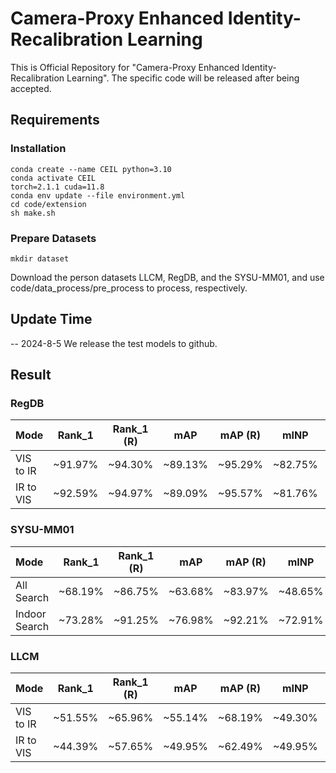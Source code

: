 # Camera-Proxy Enhanced Identity-Recalibration Learning

This is Official Repository for "Camera-Proxy Enhanced Identity-Recalibration Learning". The specific code will be released after being accepted.

## Requirements

### Installation

```shell
conda create --name CEIL python=3.10
conda activate CEIL
torch=2.1.1 cuda=11.8
conda env update --file environment.yml
cd code/extension
sh make.sh
```
### Prepare Datasets

```shell
mkdir dataset
```
Download the person datasets LLCM, RegDB, and the SYSU-MM01, and use code/data_process/pre_process to process, respectively.

## Update Time
-- 2024-8-5 We release the test models to github.

## Result

### RegDB
| Mode      | Rank_1  | Rank_1 (R) |   mAP   | mAP (R) |  mINP   | mINP (R) | Model(pth)                                                                                                 |
|:----------|:-------:|:----------:|:-------:|:-------:|:-------:|:--------:|:----------:|
| VIS to IR | ~91.97% |  ~94.30%   | ~89.13% | ~95.29% | ~82.75% | ~95.49%  | [best_epoch_78.pth](https://1drv.ms/f/c/de0254e500a56cf5/EpjRASk4JZ9DqFUVcePR_HYBAkCvze9v9F3yX01PKZLl2w?e=cumSeZ) |
| IR to VIS | ~92.59% |  ~94.97%   | ~89.09% | ~95.57% | ~81.76% | ~95.44%  | [best_epoch_84.pth](https://1drv.ms/f/c/de0254e500a56cf5/EnSNRwNF0X1IrE2w5px3ic8BJQELB8OG1ZKPj037jfVUPA?e=DhHJnP) |

### SYSU-MM01
| Mode          | Rank_1  | Rank_1 (R) |   mAP   | mAP (R) |  mINP   | mINP (R) | Model(pth)                                                                                                 |
|:--------------|:-------:|:----------:|:-------:|:-------:|:-------:|:--------:|:----------:|
| All Search    | ~68.19% |  ~86.75%   | ~63.68% | ~83.97% | ~48.65% | ~75.24%  | [best_epoch_78.pth](https://1drv.ms/f/c/de0254e500a56cf5/EpjRASk4JZ9DqFUVcePR_HYBAkCvze9v9F3yX01PKZLl2w?e=cumSeZ) |
| Indoor Search | ~73.28% |  ~91.25%   | ~76.98% | ~92.21% | ~72.91% | ~90.60%  | [best_epoch_84.pth](https://1drv.ms/f/c/de0254e500a56cf5/EnSNRwNF0X1IrE2w5px3ic8BJQELB8OG1ZKPj037jfVUPA?e=DhHJnP) |

### LLCM
| Mode      | Rank_1  | Rank_1 (R) |   mAP   | mAP (R) |  mINP   | mINP (R) | Model(pth)                                                                                                 |
|:----------|:-------:|:----------:|:-------:|:-------:|:-------:|:--------:|:----------:|
| VIS to IR | ~51.55% |  ~65.96%   | ~55.14% | ~68.19% | ~49.30% | ~63.79%  | [best_epoch_78.pth](https://1drv.ms/f/c/de0254e500a56cf5/EpjRASk4JZ9DqFUVcePR_HYBAkCvze9v9F3yX01PKZLl2w?e=cumSeZ) |
| IR to VIS | ~44.39% |  ~57.65%   | ~49.95% | ~62.49% | ~49.95% | ~59.36%  | [best_epoch_84.pth](https://1drv.ms/f/c/de0254e500a56cf5/EnSNRwNF0X1IrE2w5px3ic8BJQELB8OG1ZKPj037jfVUPA?e=DhHJnP) |

